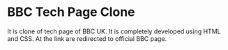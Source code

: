 # BBC Tech Page Clone
It is clone of tech page of BBC UK.
It is completely developed using HTML and CSS.
At the link are redirected to official BBC page.
